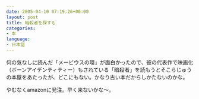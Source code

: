 ```yaml
---
date: 2005-04-10 07:19:26+00:00
layout: post
title: 暗殺者を探すも
categories:
- 本
language:
- 日本語
---
```


何の気なしに読んだ「メービウスの環」が面白かったので、彼の代表作で映画化（ボーンアイデンティティー）もされている「暗殺者」を読もうとそこらじゅうの本屋をあたったが、どこにもない。かなり古い本だからしかたないのかな。

やむなくamazonに発注。早く来ないかな～。
